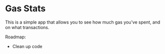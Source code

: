 # Gas Stats

This is a simple app that allows you to see how much gas you've spent, and on what transactions.

Roadmap:

- Clean up code
